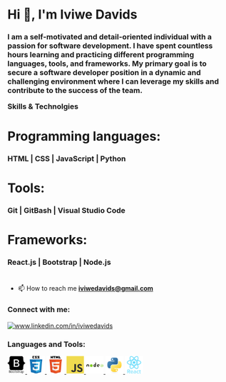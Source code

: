 <h1 align="left">Hi 👋, I'm Iviwe Davids</h1>
<h3 align="left">I am a self-motivated and detail-oriented individual with a passion for software development. I have spent countless hours learning and practicing different programming languages, tools, and frameworks. My primary goal is to secure a software developer position in a dynamic and challenging environment where I can leverage my skills and contribute to the success of the team. 
  
 Skills & Technolgies
 
  <h1>Programming languages: </h1> 
  <h3>HTML | CSS | JavaScript | Python </h3>
  
  <h1>Tools: </h1>
  <h3>Git | GitBash | Visual Studio Code</h3> 
  
  <h1>Frameworks: </h1> 
  <h3>React.js | Bootstrap | Node.js </h3>
  
  <h1></h1>
  
- 📫 How to reach me **iviwedavids@gmail.com**


<h3 align="left">Connect with me:</h3>
<p align="left">
<a href="https://linkedin.com/in/iviwedavids" target="blank"><img align="center" src="https://raw.githubusercontent.com/rahuldkjain/github-profile-readme-generator/master/src/images/icons/Social/linked-in-alt.svg" alt="www.linkedin.com/in/iviwedavids" height="30" width="40" /></a>
</p>

<h3 align="left">Languages and Tools:</h3>
<p align="left"> <a href="https://getbootstrap.com" target="_blank" rel="noreferrer"> <img src="https://raw.githubusercontent.com/devicons/devicon/master/icons/bootstrap/bootstrap-plain-wordmark.svg" alt="bootstrap" width="40" height="40"/> </a> <a href="https://www.w3schools.com/css/" target="_blank" rel="noreferrer"> <img src="https://raw.githubusercontent.com/devicons/devicon/master/icons/css3/css3-original-wordmark.svg" alt="css3" width="40" height="40"/> </a> <a href="https://www.w3.org/html/" target="_blank" rel="noreferrer"> <img src="https://raw.githubusercontent.com/devicons/devicon/master/icons/html5/html5-original-wordmark.svg" alt="html5" width="40" height="40"/> </a> <a href="https://developer.mozilla.org/en-US/docs/Web/JavaScript" target="_blank" rel="noreferrer"> <img src="https://raw.githubusercontent.com/devicons/devicon/master/icons/javascript/javascript-original.svg" alt="javascript" width="40" height="40"/> </a> <a href="https://nodejs.org" target="_blank" rel="noreferrer"> <img src="https://raw.githubusercontent.com/devicons/devicon/master/icons/nodejs/nodejs-original-wordmark.svg" alt="nodejs" width="40" height="40"/> </a> <a href="https://www.python.org" target="_blank" rel="noreferrer"> <img src="https://raw.githubusercontent.com/devicons/devicon/master/icons/python/python-original.svg" alt="python" width="40" height="40"/> </a> <a href="https://reactjs.org/" target="_blank" rel="noreferrer"> <img src="https://raw.githubusercontent.com/devicons/devicon/master/icons/react/react-original-wordmark.svg" alt="react" width="40" height="40"/> </a> </p>
